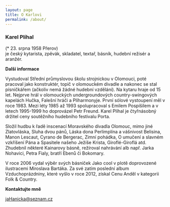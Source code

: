 ```yaml
---
layout: page
title: O Karlovi
permalink: /about/
---
```


### Karel Plíhal

(* 23. srpna 1958 Přerov) <br>
je český kytarista, zpěvák, skladatel, textař, básník, hudební režisér a aranžér.

<b>Další informace</b>

<p>Vystudoval Střední průmyslovou školu strojnickou v Olomouci, poté pracoval jako konstruktér, topič v olomouckém divadle a nakonec se stal písničkářem (ačkoliv nemá žádné hudební vzdělání). Na kytaru hraje od 15 let. Nejprve hrál v olomouckých undergroundových country-swingových kapelách Hučka, Falešní hráči a Plíharmonyje. První sólové vystoupení měl v roce 1983. Mezi léty 1985 až 1993 spolupracoval s Emilem Pospíšilem a v letech 1995-1999 ho doprovázel Petr Freund. Karel Plíhal je čtyřnásobný držitel ceny soutěžního hudebního festivalu Porta.</p>
<p>Složil hudbu k řadě inscenací Moravského divadla Olomouc, mimo jiné Zlatovláska, Sluha dvou pánů, Láska dona Perlimplína a vášnivost Belisina, Manon Lescaut, Cyrano de Bergerac, Zimní pohádka, O umučení a slavném vzkříšení Pána a Spasitele našeho Ježíše Krista, Giroflé-Giroflá atd. Zhudebnil některé Kainarovy básně, režíroval nahrávání alb např. Jarka Nohavici, Petra Fialy, bratří Ebenů či Bokomary.</p>
<p>V roce 2006 vydal výběr svých básniček Jako cool v plotě doprovozené ilustracemi Miroslava Bartáka. Za své zatím poslední album Vzduchoprázdniny, které vyšlo v roce 2012, získal Cenu Anděl v kategorii Folk & Country.</p>

<b>Kontaktujte mně</b>

[jaHanicka@seznam.cz](mailto:jaHanicka@seznam.cz)
